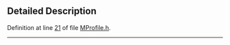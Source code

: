 ## Detailed Description

Definition at line <a href="MProfile_8h-source.md#l00021" class="el">21</a> of file <a href="MProfile_8h-source.md" class="el">MProfile.h</a>.

------------------------------------------------------------------------

